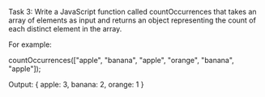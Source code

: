 Task 3: Write a JavaScript function called countOccurrences that takes an array of elements as input and returns an object representing the count of each distinct element in the array.

For example:

countOccurrences(["apple", "banana", "apple", "orange", "banana", "apple"]);

Output:
{ apple: 3, banana: 2, orange: 1 }